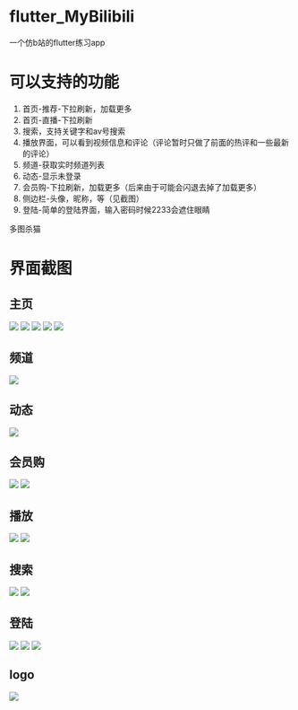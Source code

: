 # flutter_MyBilibili
一个仿b站的flutter练习app

# 可以支持的功能
1. 首页-推荐-下拉刷新，加载更多
2. 首页-直播-下拉刷新
3. 搜索，支持关键字和av号搜索
4. 播放界面，可以看到视频信息和评论（评论暂时只做了前面的热评和一些最新的评论）
5. 频道-获取实时频道列表
6. 动态-显示未登录
7. 会员购-下拉刷新，加载更多（后来由于可能会闪退去掉了加载更多）
8. 侧边栏-头像，昵称，等（见截图）
9. 登陆-简单的登陆界面，输入密码时候2233会遮住眼睛


多图杀猫
# 界面截图

## 主页
![](screenshot/home_recommend.jpg) 
![](screenshot/home_live1.jpg)
![](screenshot/home_live2.jpg)
![](screenshot/home_mybangumi.jpg)
![](screenshot/drawer.jpg)

## 频道
![](screenshot/channel.jpg)
## 动态
![](screenshot/dynamic.jpg)
## 会员购
![](screenshot/mall1.jpg)
![](screenshot/mall2.jpg)

## 播放
![](screenshot/play_detail.jpg)
![](screenshot/play_reviews.jpg)

## 搜索
![](screenshot/serach_index.jpg)
![](screenshot/search_result.jpg)

## 登陆
![](screenshot/login_index.jpg)
![](screenshot/login_pwd1.jpg)
![](screenshot/login_login.jpg)

## logo
![](screenshot/logo.jpg)
